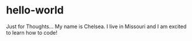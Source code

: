 # hello-world
Just for Thoughts...
My name is Chelsea. I live in Missouri and I am excited to learn how to code!
